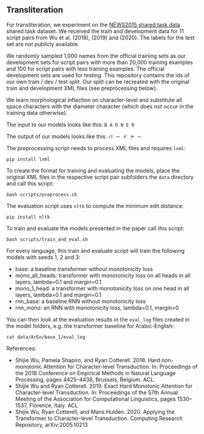 ## Transliteration

For transliteration, we experiment on the 
[NEWS2015 shared task data](https://www.aclweb.org/anthology/W15-3901.pdf) shared task dataset. 
We received the train and development data for 11 script pairs from Wu et al. (2018), (2019) and (2020). 
The labels for the test set are not publicly available.

We randomly sampled 1,000 names from the official training sets as our development sets for script 
pairs with more than 20,000 training examples and 100 for script pairs with less training 
examples. The official development sets are used for testing. This repository contains the 
ids of our own train / dev / test split. Our split
can be recreated with the original train and development XML files (see preprocessing below).

We learn morphological inflection on 
character-level and substitute all space characters with the diameter character 
(which does not occur in the training data otherwise).

The input to our models looks like this:
`B A D N E R`

The output of our models looks like this: 
`バ ー ド ナ ー`

The preprocessing script needs to process XML files and requires `lxml`:
```
pip install lxml
```

To create the format for training and evaluating the models, place the original XML files 
in the respective script pair subfolders the `data` directory and call this script:
```
bash scripts/preprocess.sh
```

The evaluation script uses `nltk` to compute the minimum edit distance:
```
pip install nltk
```

To train and evaluate the models presented in the paper call this script:
```
bash scripts/train_and_eval.sh
```

For every language, this train and evaluate script will train the following models with seeds 1, 2 and 3:
* base: a baseline transformer without monotonicity loss
* mono_all_heads: transformer with monotonicity loss on all heads in all layers, lambda=0.1 and margin=0.1
* mono_1_head: a transformer with monotonicity loss on one head in all layers, lambda=0.1 and margin=0.1
* rnn_base: a baseline RNN without monotonicity loss
* rnn_mono: an RNN with monotonicity loss, lambda=0.1, margin=0

You can then look at the evaluation results in the `eval_log` files created in the model folders, e.g. the transformer baseline for Arabic-English:
```
cat data/ArEn/base_1/eval_log
```

References:
* Shijie Wu, Pamela Shapiro, and Ryan Cotterell. 2018. Hard non-monotonic Attention for Character-level Transduction. In: Proceedings of the 2018 Conference on Empirical Methods in Natural Language Processing, pages 4425–4438, Brussels, Belgium. ACL.
* Shijie Wu and Ryan Cotterell. 2019. Exact Hard Monotonic Attention for Character-level Transduction. In: Proceedings of the 57th Annual Meeting of the Association for Computational Linguistics, pages 1530–1537, Florence, Italy. ACL
* Shijie Wu, Ryan Cotterell, and Mans Hulden. 2020. Applying the Transformer to Character-level Transduction. Computing Research Repository, arXiv:2005.10213